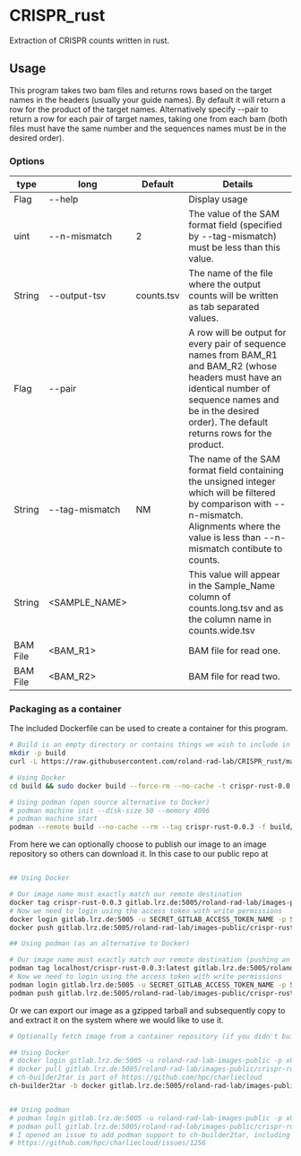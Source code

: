 # CRISPR\_rust
Extraction of CRISPR counts written in rust.

## Usage
This program takes two bam files and returns rows based on the target names in the headers (usually your guide names). By default it will return a row for the product of the target names. Alternatively specify --pair to return a row for each pair of target names, taking one from each bam (both files must have the same number and the sequences names must be in the desired order).

### Options
| type      | long           | Default    | Details                                                                                                                                                                                                               |
|-----------|----------------|------------|-----------------------------------------------------------------------------------------------------------------------------------------------------------------------------------------------------------------------|
| Flag      | --help         |            | Display usage                                                                                                                                                                                                         |
| uint      | --n-mismatch   | 2          | The value of the SAM format field (specified by --tag-mismatch) must be less than this value.                                                                                                                         |
| String    | --output-tsv   | counts.tsv | The name of the file where the output counts will be written as tab separated values.                                                                                                                                 |
| Flag      | --pair         |            | A row will be output for every pair of sequence names from BAM\_R1 and BAM\_R2 (whose headers must have an identical number of sequence names and be in the desired order). The default returns rows for the product. |                          
| String    | --tag-mismatch | NM         | The name of the SAM format field containing the unsigned integer which will be filtered by comparison with --n-mismatch. Alignments where the value is less than --n-mismatch contibute to counts.                    |
| String    | <SAMPLE\_NAME> |            | This value will appear in the Sample\_Name column of counts.long.tsv and as the column name in counts.wide.tsv                                                                                                        |
| BAM File  | <BAM\_R1>      |            | BAM file for read one.                                                                                                                                                                                                |
| BAM File  | <BAM\_R2>      |            | BAM file for read two.                                                                                                                                                                                                |

### Packaging as a container
The included Dockerfile can be used to create a container for this program.
```bash
# Build is an empty directory or contains things we wish to include in our image (sometimes called context)
mkdir -p build
curl -L https://raw.githubusercontent.com/roland-rad-lab/CRISPR_rust/main/Dockerfile.crispr-rust > build/Dockerfile.crispr-rust

# Using Docker
cd build && sudo docker build --force-rm --no-cache -t crispr-rust-0.0.3 -f Dockerfile.crispr-rust .

# Using podman (open source alternative to Docker)
# podman machine init --disk-size 50 --memory 4096
# podman machine start
podman --remote build --no-cache --rm --tag crispr-rust-0.0.3 -f build/Dockerfile.crispr-rust build

```

From here we can optionally choose to publish our image to an image repository so others can download it. In this case to our public repo at 

```bash

## Using Docker

# Our image name must exactly match our remote destination
docker tag crispr-rust-0.0.3 gitlab.lrz.de:5005/roland-rad-lab/images-public/crispr-rust:0.0.3
# Now we need to login using the access token with write permissions
docker login gitlab.lrz.de:5005 -u SECRET_GITLAB_ACCESS_TOKEN_NAME -p SECRET_GITLAB_ACCESS_TOKEN
docker push gitlab.lrz.de:5005/roland-rad-lab/images-public/crispr-rust:0.0.3

## Using podman (as an alternative to Docker)

# Our image name must exactly match our remote destination (pushing an image with an already existing tag probably won't work)
podman tag localhost/crispr-rust-0.0.3:latest gitlab.lrz.de:5005/roland-rad-lab/images-public/crispr-rust:0.0.3
# Now we need to login using the access token with write permissions
podman login gitlab.lrz.de:5005 -u SECRET_GITLAB_ACCESS_TOKEN_NAME -p SECRET_GITLAB_ACCESS_TOKEN
podman push gitlab.lrz.de:5005/roland-rad-lab/images-public/crispr-rust:0.0.3


```

Or we can export our image as a gzipped tarball and subsequently copy to and extract it on the system where we would like to use it.

```bash
# Optionally fetch image from a container repository (if you didn't build it locally)

## Using Docker
# docker login gitlab.lrz.de:5005 -u roland-rad-lab-images-public -p xUSAxe6kmRb1y13Ajzak
# docker pull gitlab.lrz.de:5005/roland-rad-lab/images-public/crispr-rust:0.0.3
# ch-builder2tar is part of https://github.com/hpc/charliecloud
ch-builder2tar -b docker gitlab.lrz.de:5005/roland-rad-lab/images-public/crispr-rust:0.0.3 target/


## Using podman
# podman login gitlab.lrz.de:5005 -u roland-rad-lab-images-public -p xUSAxe6kmRb1y13Ajzak
# podman pull gitlab.lrz.de:5005/roland-rad-lab/images-public/crispr-rust:0.0.3
# I opened an issue to add podman support to ch-builder2tar, including my implementation
# https://github.com/hpc/charliecloud/issues/1256


```


